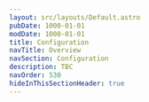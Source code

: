 ```yaml
---
layout: src/layouts/Default.astro
pubDate: 1000-01-01
modDate: 1000-01-01
title: Configuration
navTitle: Overview
navSection: Configuration
description: TBC
navOrder: 530
hideInThisSectionHeader: true
---
```


